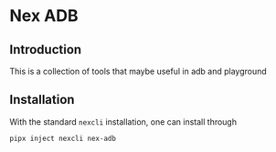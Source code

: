 # Nex ADB

## Introduction

This is a collection of tools that maybe useful in adb and playground

## Installation

With the standard `nexcli` installation, one can install through

```BASH
pipx inject nexcli nex-adb
```
